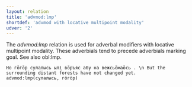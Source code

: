 ```yaml
---
layout: relation
title: 'advmod:lmp'
shortdef: 'advmod with locative multipoint modality'
udver: '2'
---
```


The _advmod:lmp_ relation is used for adverbal modifiers with locative multipoint modality.
These adverbials tend to precede adverbials marking goal. See also obl:lmp.

~~~ sdparse
Но гӧгӧр сулалысь ылі вӧръяс абу на вежсьӧмаӧсь . \n But the surrounding distant forests have not changed yet.
advmod:lmp(сулалысь, гӧгӧр)

~~~

<!-- Interlanguage links updated Út 9. května 2023, 20:03:57 CEST -->
